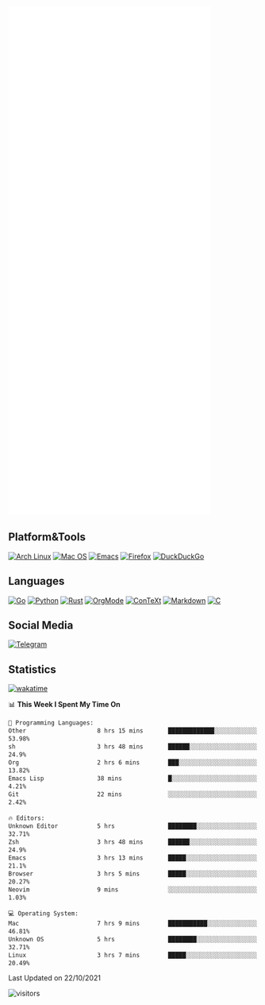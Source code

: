 ![Metrics](https://github.com/SteamedFish/SteamedFish/blob/master/github-metrics.svg)

## Platform&Tools

[![Arch Linux](https://img.shields.io/badge/ArchLinux-1793D1?logo=arch-linux&logoColor=fff&style=flat-square)](https://archlinux.org/)
[![Mac OS](https://img.shields.io/badge/MacOS-000000?style=flat-square&logo=macos&logoColor=F0F0F0)](https://www.apple.com/macos/)
[![Emacs](https://img.shields.io/badge/Emacs-%237F5AB6.svg?&style=flat-square&logo=gnu-emacs&logoColor=white)](https://www.gnu.org/software/emacs/)
[![Firefox](https://img.shields.io/badge/Firefox-FF7139?style=flat-square&logo=Firefox-Browser&logoColor=white)](https://firefox.com/)
[![DuckDuckGo](https://img.shields.io/badge/DuckDuckGo-DE5833?style=flat-square&logo=DuckDuckGo&logoColor=white)](https://duckduckgo.com/)

## Languages

[![Go](https://img.shields.io/badge/Golang-%2300ADD8.svg?style=flat-square&logo=go&logoColor=white)](https://golang.org/)
[![Python](https://img.shields.io/badge/Python-3670A0?style=flat-square&logo=python&logoColor=ffdd54)](https://www.python.org/)
[![Rust](https://img.shields.io/badge/Rust-%23000000.svg?style=flat-square&logo=rust&logoColor=white)](https://www.rust-lang.org/)
[![OrgMode](https://img.shields.io/badge/OrgMode-%23000000.svg?style=flat-square&logo=org&logoColor=white)](https://orgmode.org/)
[![ConTeXt](https://img.shields.io/badge/ConTeXt-%23008080.svg?style=flat-square&logo=latex&logoColor=white)](https://contextgarden.net/)
[![Markdown](https://img.shields.io/badge/MarkDown-%23000000.svg?style=flat-square&logo=markdown&logoColor=white)](https://daringfireball.net/projects/markdown/)
[![C](https://img.shields.io/badge/C-%2300599C.svg?style=flat-square&logo=c&logoColor=white)](https://www.iso.org/standard/74528.html)

## Social Media

[![Telegram](https://img.shields.io/badge/SteamedFish-2CA5E0?style=social&logo=telegram&logoColor=white)](https://t.me/SteamedFish)

## Statistics
[![wakatime](https://wakatime.com/badge/user/168280d6-fcf2-4b4f-ad3a-dc4612f35b38.svg)](https://wakatime.com/@168280d6-fcf2-4b4f-ad3a-dc4612f35b38)

<!--START_SECTION:waka-->
📊 **This Week I Spent My Time On** 

```text
💬 Programming Languages: 
Other                    8 hrs 15 mins       █████████████░░░░░░░░░░░░   53.98% 
sh                       3 hrs 48 mins       ██████░░░░░░░░░░░░░░░░░░░   24.9% 
Org                      2 hrs 6 mins        ███░░░░░░░░░░░░░░░░░░░░░░   13.82% 
Emacs Lisp               38 mins             █░░░░░░░░░░░░░░░░░░░░░░░░   4.21% 
Git                      22 mins             ░░░░░░░░░░░░░░░░░░░░░░░░░   2.42%

🔥 Editors: 
Unknown Editor           5 hrs               ████████░░░░░░░░░░░░░░░░░   32.71% 
Zsh                      3 hrs 48 mins       ██████░░░░░░░░░░░░░░░░░░░   24.9% 
Emacs                    3 hrs 13 mins       █████░░░░░░░░░░░░░░░░░░░░   21.1% 
Browser                  3 hrs 5 mins        █████░░░░░░░░░░░░░░░░░░░░   20.27% 
Neovim                   9 mins              ░░░░░░░░░░░░░░░░░░░░░░░░░   1.03%

💻 Operating System: 
Mac                      7 hrs 9 mins        ███████████░░░░░░░░░░░░░░   46.81% 
Unknown OS               5 hrs               ████████░░░░░░░░░░░░░░░░░   32.71% 
Linux                    3 hrs 7 mins        █████░░░░░░░░░░░░░░░░░░░░   20.49%

```


 Last Updated on 22/10/2021
<!--END_SECTION:waka-->

![visitors](https://visitor-badge.laobi.icu/badge?page_id=SteamedFish.SteamedFish)

